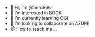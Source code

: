 - 👋 Hi, I’m @hero866
- 👀 I’m interested in BOOK
- 🌱 I’m currently learning CGI
- 💞️ I’m looking to collaborate on AZURE
- 📫 How to reach me ...

<!---
hero866/hero866 is a ✨ special ✨ repository because its `README.md` (this file) appears on your GitHub profile.
You can click the Preview link to take a look at your changes.
--->
